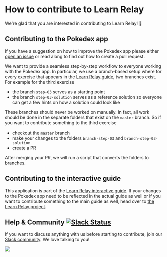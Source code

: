 # How to contribute to Learn Relay

We're glad that you are interested in contributing to Learn Relay! :tada:

## Contributing to the Pokedex app

If you have a suggestion on how to improve the Pokedex app please either [open an issue](https://github.com/learnrelay/pokedex/issues/new) or read along to find out how to create a pull request.

We want to provide a seamless step-by-step workflow to everyone working with the Pokedex app. In particular, we use a branch-based setup where for every exercise that appears in the [Learn Relay guide](https://github.com/learnrelay/learnrelay/), two branches exist. For example for the third exercise
* the branch `step-03` serves as a starting point
* the branch `step-03-solution` serves as a reference solution so everyone can get a few hints on how a solution could look like

These branches should never be worked on manually. In fact, all work should be done in the separate folders that exist on the `master` branch. So if you want to contribute something to the third exercise
* checkout the `master` branch
* make your changes to the folders `branch-step-03` and `branch-step-03-solution`
* create a PR

After merging your PR, we will run a script that converts the folders to branches.

## Contributing to the interactive guide

This application is part of the [Learn Relay interactive guide](https://github.com/learnrelay/learnrelay/). If your changes to the Pokedex app need to be reflected in the actual guide as well or if you want to contribute something to the main guide as well, head over to [the Learn Relay project](https://github.com/learnrelay/learnrelay/blob/master/CONTRIBUTING.md).

## Help & Community [![Slack Status](https://slack.graph.cool/badge.svg)](https://slack.graph.cool)

If you want to discuss anything with us before starting to contribute, join our [Slack community](http://slack.graph.cool/). We love talking to you!

![](http://i.imgur.com/5RHR6Ku.png)
